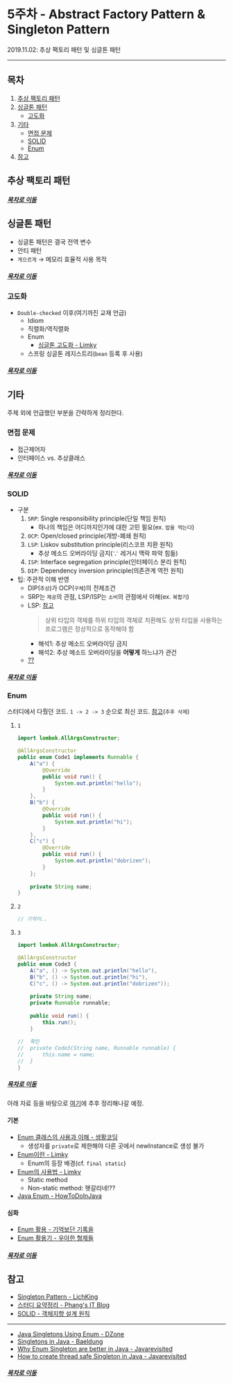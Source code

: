 5주차 - Abstract Factory Pattern & Singleton Pattern
=======
2019.11.02: 추상 팩토리 패턴 및 싱글톤 패턴  
- - - -
## 목차
1. [추상 팩토리 패턴](#추상-팩토리-패턴)
2. [싱글톤 패턴](#싱글톤-패턴)
	* [고도화](#고도화)
3. [기타](#기타)
	* [면접 문제](#면접-문제)
	* [SOLID](#SOLID)
	* [Enum](#Enum)
4. [참고](#참고)
	
## 추상 팩토리 패턴


##### [목차로 이동](#목차)

## 싱글톤 패턴
* 싱글톤 패턴은 결국 전역 변수
* 안티 패턴
* `게으르게` → 메모리 효율적 사용 목적

##### [목차로 이동](#목차)

### 고도화
* `Double-checked` 이후(여기까진 교재 언급)
	* Idiom
	* 직렬화/역직렬화
	* Enum
		* [싱글톤 고도화 - Limky](https://limkydev.tistory.com/67)
	* 스프링 싱글톤 레지스트리(`bean` 등록 후 사용)

##### [목차로 이동](#목차)

## 기타
주제 외에 언급했던 부분을 간략하게 정리한다.

### 면접 문제
* 접근제어자
* 인터페이스 vs. 추상클래스

##### [목차로 이동](#목차)

### SOLID
* 구분
	1. `SRP`: Single responsibility principle(단일 책임 원칙)
		* 하나의 책임은 어디까지인가에 대한 고민 필요(ex. `밥을 먹는다`)
	2. `OCP`: Open/closed principle(개방-폐쇄 원칙)
	3. `LSP`: Liskov substitution principle(리스코프 치환 원칙)
		* 추상 메소드 오버라이딩 금지(∵ 레거시 맥락 파악 힘듦)
	4. `ISP`: Interface segregation principle(인터페이스 분리 원칙)
	5. `DIP`: Dependency inversion principle(의존관계 역전 원칙)
* 팁: 주관적 이해 반영
	* DIP(`추상`)가 OCP(`구체`)의 전제조건
	* SRP는 `제공`의 관점, LSP/ISP는 `소비`의 관점에서 이해(ex. `복합기`)
	* LSP: [참고](http://wonwoo.ml/index.php/post/1780)  
		> 상위 타입의 객체를 하위 타입의 객체로 치환해도 상위 타입을 사용하는 프로그램은 정상적으로 동작해야 함
		* 해석1: 추상 메소드 오버라이딩 금지
		* 해석2: 추상 메소드 오버라이딩을 **어떻게** 하느냐가 관건
	* [??](https://github.com/nara1030/portfolio/blob/master/docs/lecture_list/code_spitz/s83_object1/object1_ch10.md)
	
##### [목차로 이동](#목차)

### Enum
스터디에서 다뤘던 코드. `1 -> 2 -> 3` 순으로 최신 코드. [참고](https://inor.tistory.com/12)(`추후 삭제`)

1. `1`  
	```java
	import lombok.AllArgsConstructor;
	
	@AllArgsConstructor
	public enum Code1 implements Runnable {
		A("a") {
			@Override
			public void run() {
				System.out.println("hello");
			}
		},
		B("b") {
			@Override
			public void run() {
				System.out.println("hi");
			}
		},
		C("c") {
			@Override
			public void run() {
				System.out.println("dobrizen");
			}
		};
		
		private String name;
	}
	```
2. `2`  
	```java
	// 기억이..
	```
3. `3`  
	```java
	import lombok.AllArgsConstructor;
	
	@AllArgsConstructor
	public enum Code3 {
		A("a", () -> System.out.println("hello"),
		B("b", () -> System.out.println("hi"),
		C("c", () -> System.out.println("dobrizen"));
		
		private String name;
		private Runnable runnable;
		
		public void run() {
			this.run();
		}
		
	//	확인
	//	private Code3(String name, Runnable runnable) {
	//		this.name = name;
	//	}
	}
	```

##### [목차로 이동](#목차)
	
아래 자료 등을 바탕으로 [여기](https://github.com/nara1030/ThisIsJava/blob/master/docs/etc/java_enum.md)에 추후 정리해나갈 예정.

#### 기본
* [Enum 클래스의 사용과 이해 - 생활코딩](https://www.opentutorials.org/module/1226/8025)
	* 생성자를 `private`로 제한해야 다른 곳에서 newInstance로 생성 불가
* [Enum이란 - Limky](https://limkydev.tistory.com/50)
	* Enum의 등장 배경(cf. `final static`)
* [Enum의 사용법 - Limky](https://limkydev.tistory.com/66)
	* Static method
	* Non-static method: 헷갈리네!??
* [Java Enum - HowToDoInJava](https://howtodoinjava.com/java/enum/enum-tutorial/)

#### 심화
* [Enum 활용 - 기억보단 기록을](https://jojoldu.tistory.com/122)
* [Enum 활용기 - 우아한 형제들](http://woowabros.github.io/tools/2017/07/10/java-enum-uses.html)
	
##### [목차로 이동](#목차)

## 참고
* [Singleton Pattern - LichKing](https://multifrontgarden.tistory.com/260?category=471239)
* [스터디 요약정리 - Phang's IT Blog](https://jihyehwang09.github.io/2019/11/03/design-pattern-singleton/)
* [SOLID - 객체지향 설계 원칙](https://ko.wikipedia.org/wiki/SOLID_(%EA%B0%9D%EC%B2%B4_%EC%A7%80%ED%96%A5_%EC%84%A4%EA%B3%84))
- - -
* [Java Singletons Using Enum - DZone](https://dzone.com/articles/java-singletons-using-enum)
* [Singletons in Java - Baeldung](https://www.baeldung.com/java-singleton)
* [Why Enum Singleton are better in Java - Javarevisited](https://javarevisited.blogspot.com/2012/07/why-enum-singleton-are-better-in-java.html)
* [How to create thread safe Singleton in Java - Javarevisited](https://javarevisited.blogspot.com/2012/12/how-to-create-thread-safe-singleton-in-java-example.html)

##### [목차로 이동](#목차)